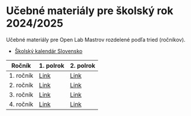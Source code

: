 # Učebné materiály pre školský rok 2024/2025

Učebné materiály pre Open Lab Mastrov rozdelené podľa tried (ročníkov).

- [Školský kalendár Slovensko](https://calendar.zoznam.sk/school-sksk.php)

| Ročník | 1. polrok | 2. polrok |
| --- | --- | --- |
| 1. ročník | [Link](1_rocnik/1_polrok/Ucebny_plan.md) | [Link](1_rocnik/2_polrok/Ucebny_plan.md) |
| 2. ročník | [Link](2_rocnik/1_polrok/Ucebny_plan.md) | [Link](2_rocnik/2_polrok/Ucebny_plan.md) |
| 3. ročník | [Link](3_rocnik/Questoverflow.md) | [Link](3_rocnik/2_polrok/Ucebny_plan.md) |
| 4. ročník | [Link](4_rocnik/1_polrok/Ucebny_plan.md) | [Link](4_rocnik/2_polrok/Ucebny_plan.md) |
